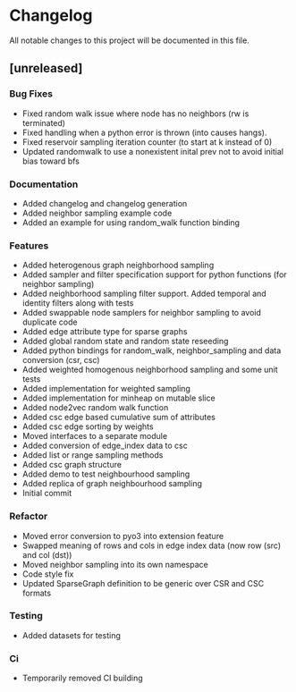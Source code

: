 # Changelog

All notable changes to this project will be documented in this file.

## [unreleased]

### Bug Fixes

- Fixed random walk issue where node has no neighbors (rw is terminated)
- Fixed handling when a python error is thrown (into causes hangs).
- Fixed reservoir sampling iteration counter (to start at k instead of 0)
- Updated randomwalk to use a nonexistent inital prev not to avoid initial bias toward bfs

### Documentation

- Added changelog and changelog generation
- Added neighbor sampling example code
- Added an example for using random_walk function binding

### Features

- Added heterogenous graph neighborhood sampling
- Added sampler and filter specification support for python functions (for neighbor sampling)
- Added neighborhood sampling filter support. Added temporal and identity filters along with tests
- Added swappable node samplers for neighbor sampling to avoid duplicate code
- Added edge attribute type for sparse graphs
- Added global random state and random state reseeding
- Added python bindings for random_walk, neighbor_sampling and data conversion (csr, csc)
- Added weighted homogenous neighborhood sampling and some unit tests
- Added implementation for weighted sampling
- Added implementation for minheap on mutable slice
- Added node2vec random walk function
- Added csc edge based cumulative sum of attributes
- Added csc edge sorting by weights
- Moved interfaces to a separate module
- Added conversion of edge_index data to csc
- Added list or range sampling methods
- Added csc graph structure
- Added demo to test neighbourhood sampling
- Added replica of graph neighbourhood sampling
- Initial commit

### Refactor

- Moved error conversion to pyo3 into extension feature
- Swapped meaning of rows and cols in edge index data (now row (src) and col (dst))
- Moved neighbor sampling into its own namespace
- Code style fix
- Updated SparseGraph definition to be generic over CSR and CSC formats

### Testing

- Added datasets for testing

### Ci

- Temporarily removed CI building

<!-- generated by git-cliff -->
